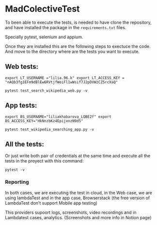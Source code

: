 # MadColectiveTest


To been able to execute the tests, is needed to have clone the repository, and have installed the package in the `requirements.txt` files.

Specially pytest, selenium and appium.

Once they are installed this are the following steps to exectuce the code.
And move to the directory where are the tests you want to execute. 

## Web tests:
  
 `export LT_USERNAME ="lilia.96.k" export LT_ACCESS_KEY = "nAQb3fg1EFm9dBlEw6RVtjfWeiFl1wWsif7J2pDVWzCZ5rcXaQ"` 

 `pytest test_search_wikipedia_web.py -v`
 
## App tests: 
`export BS_USERNAME="liliakhabarova_LQBE2f" export BS_ACCESS_KEY="HkNnzbKz4EpijxnzN9d5"`

`pytest test_wikipedia_searching_app.py -v`

## All the tests:

Or just write both pair of credentials at the same time and execute all the tests in the proyect with this command:

`pytest -v`

### Reporting 
In both cases, we are executing the test in cloud, in the Web case, we are using lambdaTest and in the app case, Browserstack (the free version of LambdaTest don't support Mobile app testing) 

This providers supoort logs, screenshots, video recordings and in Lambdatest cases, analytics. (Screenshots and more info in Notion page) 

